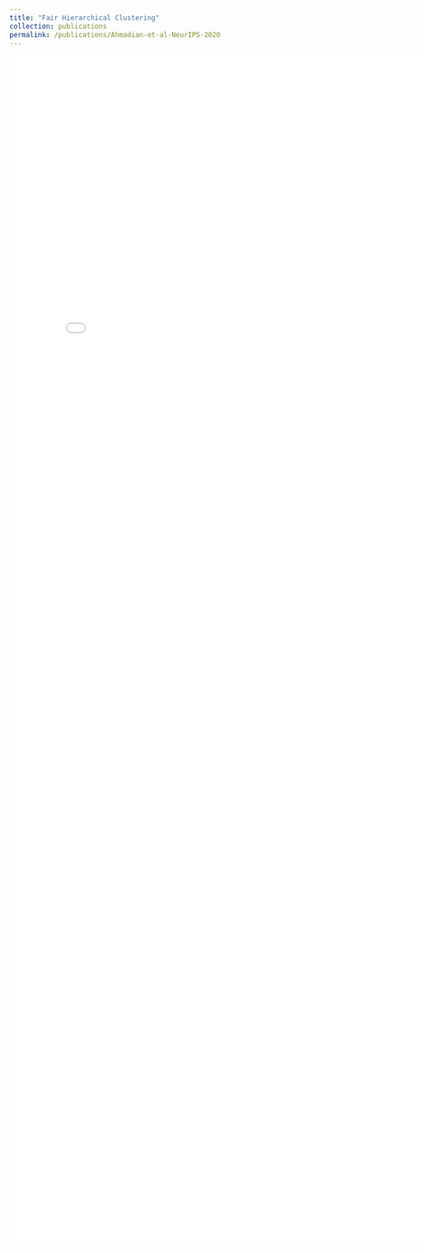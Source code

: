 ```yaml
---
title: "Fair Hierarchical Clustering"
collection: publications
permalink: /publications/Ahmadian-et-al-NeurIPS-2020
---
```


<embed src="../files/Ahmadian_et_al_NeurIPS_2020.pdf" width="800px" height="2100px" />
